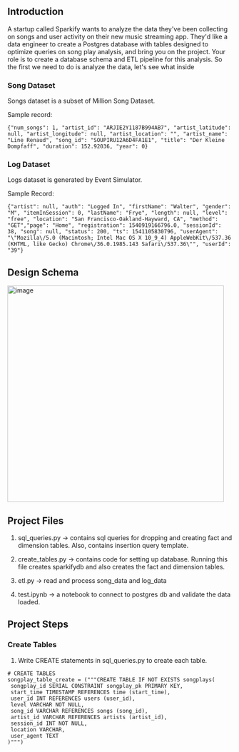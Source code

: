 
## Introduction
A startup called Sparkify wants to analyze the data they've been collecting on songs and user activity on their new music streaming app. They'd like a data engineer to create a Postgres database with tables designed to optimize queries on song play analysis, and bring you on the project. Your role is to create a database schema and ETL pipeline for this analysis. So the first we need to do is analyze the data, let's see what inside

### Song Dataset
Songs dataset is a subset of Million Song Dataset.

Sample record:

```{"num_songs": 1, "artist_id": "ARJIE2Y1187B994AB7", "artist_latitude": null, "artist_longitude": null, "artist_location": "", "artist_name": "Line Renaud", "song_id": "SOUPIRU12A6D4FA1E1", "title": "Der Kleine Dompfaff", "duration": 152.92036, "year": 0}```

### Log Dataset
Logs dataset is generated by Event Simulator.

Sample Record:

```{"artist": null, "auth": "Logged In", "firstName": "Walter", "gender": "M", "itemInSession": 0, "lastName": "Frye", "length": null, "level": "free", "location": "San Francisco-Oakland-Hayward, CA", "method": "GET","page": "Home", "registration": 1540919166796.0, "sessionId": 38, "song": null, "status": 200, "ts": 1541105830796, "userAgent": "\"Mozilla\/5.0 (Macintosh; Intel Mac OS X 10_9_4) AppleWebKit\/537.36 (KHTML, like Gecko) Chrome\/36.0.1985.143 Safari\/537.36\"", "userId": "39"}```

## Design Schema
<img width="485" alt="image" src="https://user-images.githubusercontent.com/69694512/212037266-bd1c4a2e-ded5-48a5-a894-fdfd8c2784fe.png">

## Project Files
1. sql_queries.py -> contains sql queries for dropping and creating fact and dimension tables. Also, contains insertion query template.

2. create_tables.py -> contains code for setting up database. Running this file creates sparkifydb and also creates the fact and dimension tables.

3. etl.py -> read and process song_data and log_data

4. test.ipynb -> a notebook to connect to postgres db and validate the data loaded.

## Project Steps

### Create Tables
1. Write CREATE statements in sql_queries.py to create each table.
```
# CREATE TABLES
songplay_table_create = ("""CREATE TABLE IF NOT EXISTS songplays(
 songplay_id SERIAL CONSTRAINT songplay_pk PRIMARY KEY,
 start_time TIMESTAMP REFERENCES time (start_time),
 user_id INT REFERENCES users (user_id),
 level VARCHAR NOT NULL,
 song_id VARCHAR REFERENCES songs (song_id),
 artist_id VARCHAR REFERENCES artists (artist_id),
 session_id INT NOT NULL, 
 location VARCHAR,
 user_agent TEXT
)""")

```










































































































